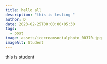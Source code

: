 ```yaml
---
title: hello all
description: "this is testing "
author: D
date: 2023-02-25T00:00:00+05:30
tags:
  - post
image: assets/icecreamsocialphoto_00370.jpg
imageAlt: Student
---
```

t﻿his is student